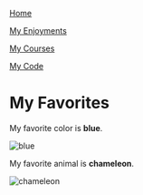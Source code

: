 [Home](/README.md)

[My Enjoyments](/Enjoyment.md)

[My Courses](/Courses.md)

[My Code](/Code.md)

# My Favorites

My favorite color is **blue**.

![blue](https://htmlcolorcodes.com/assets/images/colors/baby-blue-color-solid-background-1920x1080.png)

My favorite animal is **chameleon**.

![chameleon](https://www.thesprucepets.com/thmb/-QTn07Dcbk51mlkK9iaGyvYBOgs=/2000x1210/filters:no_upscale():max_bytes(150000):strip_icc()/GettyImages-969103888-5c44a97fc9e77c0001901f03.jpg)
